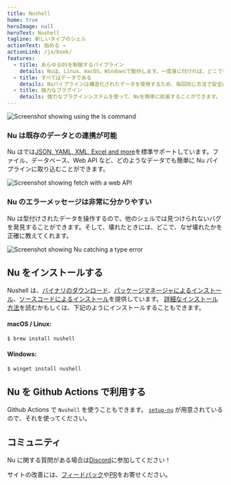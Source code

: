 ```yaml
---
title: Nushell
home: true
heroImage: null
heroText: Nushell
tagline: 新しいタイプのシェル
actionText: 始める →
actionLink: /ja/book/
features:
  - title: あらゆるOSを制御するパイプライン
    details: Nuは、Linux、macOS、Windowsで動作します。一度身に付ければ、どこでも使えるようになります。
  - title: すべてはデータである
    details: Nuパイプラインは構造化されたデータを使用するため、毎回同じ方法で安全に選択、フィルタリング、ソートを行うことができます。文字列をパースするのをやめて、問題を解決しましょう。
  - title: 強力なプラグイン
    details: 強力なプラグインシステムを使って、Nuを簡単に拡張することができます。
---
```


<img src="https://www.nushell.sh/frontpage/ls-example.png" alt="Screenshot showing using the ls command" class="hero"/>

### Nu は既存のデータとの連携が可能

Nu はでは[JSON, YAML, XML, Excel and more](/book/loading_data.md)を標準サポートしています。ファイル、データベース、Web API など、どのようなデータでも簡単に Nu パイプラインに取り込むことができます。

<img src="https://www.nushell.sh/frontpage/fetch-example.png" alt="Screenshot showing fetch with a web API" class="hero"/>

### Nu のエラーメッセージは非常に分かりやすい

Nu は型付けされたデータを操作するので、他のシェルでは見つけられないバグを発見することができます。そして、壊れたときには、どこで、なぜ壊れたかを正確に教えてくれます。

<img src="https://www.nushell.sh/frontpage/miette-example.png" alt="Screenshot showing Nu catching a type error" class="hero"/>

## Nu をインストールする

Nushell は、[バイナリのダウンロード](https://github.com/nushell/nushell/releases)、[パッケージマネージャによるインストール](https://repology.org/project/nushell/versions)、[ソースコードによるインストール](https://github.com/nushell/nushell)を提供しています。 [詳細なインストール方法](/book/installation.md)を読むかもしくは、下記のようにインストールすることもできます。

#### macOS / Linux:

```sh
$ brew install nushell
```

#### Windows:

```powershell
$ winget install nushell
```

## Nu を Github Actions で利用する

Github Actions で `Nushell` を使うこともできます。 [`setup-nu`](https://github.com/marketplace/actions/setup-nu) が用意されているので、それを使ってください。

## コミュニティ

Nu に関する質問がある場合は[Discord](https://discord.gg/NtAbbGn)に参加してください！

サイトの改善には、[フィードバック](https://github.com/nushell/nushell.github.io/issues)や[PR](https://github.com/nushell/nushell.github.io/pulls)をお寄せください。
